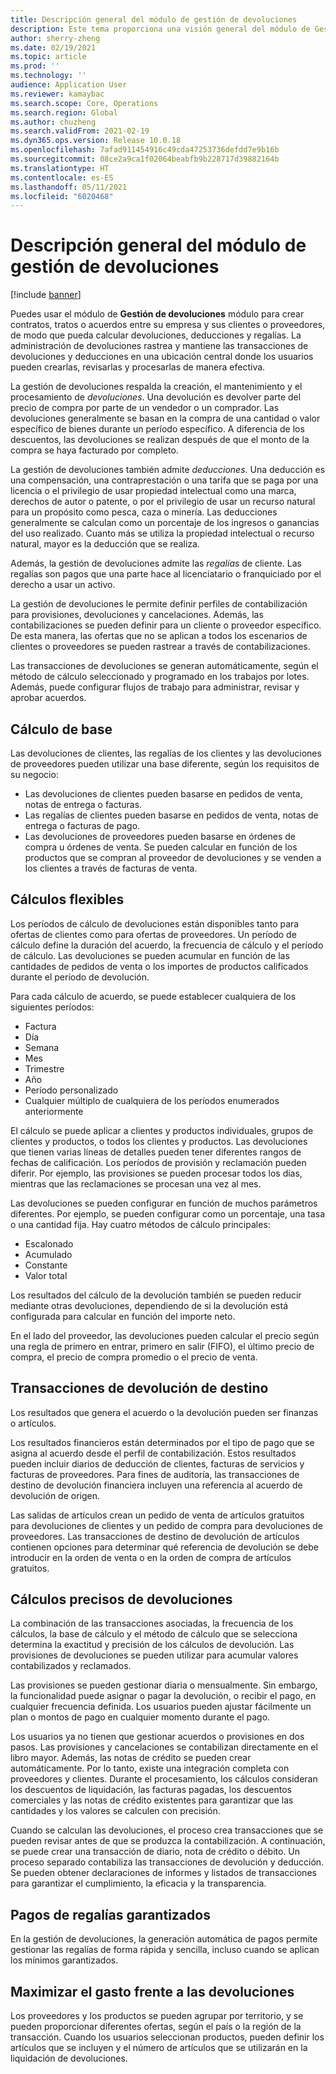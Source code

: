 ```yaml
---
title: Descripción general del módulo de gestión de devoluciones
description: Este tema proporciona una visión general del módulo de Gestión de devoluciones para Microsoft Dynamics 365 Supply Chain Management.
author: sherry-zheng
ms.date: 02/19/2021
ms.topic: article
ms.prod: ''
ms.technology: ''
audience: Application User
ms.reviewer: kamaybac
ms.search.scope: Core, Operations
ms.search.region: Global
ms.author: chuzheng
ms.search.validFrom: 2021-02-19
ms.dyn365.ops.version: Release 10.0.18
ms.openlocfilehash: 7afad911454916c49cda47253736defdd7e9b16b
ms.sourcegitcommit: 08ce2a9ca1f02064beabfb9b228717d39882164b
ms.translationtype: HT
ms.contentlocale: es-ES
ms.lasthandoff: 05/11/2021
ms.locfileid: "6020468"
---
```

# <a name="rebate-management-module-overview"></a>Descripción general del módulo de gestión de devoluciones

[!include [banner](../includes/banner.md)]

Puedes usar el módulo de **Gestión de devoluciones** módulo para crear contratos, tratos o acuerdos entre su empresa y sus clientes o proveedores, de modo que pueda calcular devoluciones, deducciones y regalías. La administración de devoluciones rastrea y mantiene las transacciones de devoluciones y deducciones en una ubicación central donde los usuarios pueden crearlas, revisarlas y procesarlas de manera efectiva.

La gestión de devoluciones respalda la creación, el mantenimiento y el procesamiento de *devoluciones*. Una devolución es devolver parte del precio de compra por parte de un vendedor o un comprador. Las devoluciones generalmente se basan en la compra de una cantidad o valor específico de bienes durante un período específico. A diferencia de los descuentos, las devoluciones se realizan después de que el monto de la compra se haya facturado por completo.

La gestión de devoluciones también admite *deducciones*. Una deducción es una compensación, una contraprestación o una tarifa que se paga por una licencia o el privilegio de usar propiedad intelectual como una marca, derechos de autor o patente, o por el privilegio de usar un recurso natural para un propósito como pesca, caza o minería. Las deducciones generalmente se calculan como un porcentaje de los ingresos o ganancias del uso realizado. Cuanto más se utiliza la propiedad intelectual o recurso natural, mayor es la deducción que se realiza.

Además, la gestión de devoluciones admite las *regalías* de cliente. Las regalías son pagos que una parte hace al licenciatario o franquiciado por el derecho a usar un activo.

La gestión de devoluciones le permite definir perfiles de contabilización para provisiones, devoluciones y cancelaciones. Además, las contabilizaciones se pueden definir para un cliente o proveedor específico. De esta manera, las ofertas que no se aplican a todos los escenarios de clientes o proveedores se pueden rastrear a través de contabilizaciones.

Las transacciones de devoluciones se generan automáticamente, según el método de cálculo seleccionado y programado en los trabajos por lotes. Además, puede configurar flujos de trabajo para administrar, revisar y aprobar acuerdos.

## <a name="basis-calculation"></a>Cálculo de base

Las devoluciones de clientes, las regalías de los clientes y las devoluciones de proveedores pueden utilizar una base diferente, según los requisitos de su negocio:

- Las devoluciones de clientes pueden basarse en pedidos de venta, notas de entrega o facturas.
- Las regalías de clientes pueden basarse en pedidos de venta, notas de entrega o facturas de pago.
- Las devoluciones de proveedores pueden basarse en órdenes de compra u órdenes de venta. Se pueden calcular en función de los productos que se compran al proveedor de devoluciones y se venden a los clientes a través de facturas de venta.

## <a name="flexible-calculations"></a>Cálculos flexibles

Los períodos de cálculo de devoluciones están disponibles tanto para ofertas de clientes como para ofertas de proveedores. Un período de cálculo define la duración del acuerdo, la frecuencia de cálculo y el período de cálculo. Las devoluciones se pueden acumular en función de las cantidades de pedidos de venta o los importes de productos calificados durante el período de devolución.

Para cada cálculo de acuerdo, se puede establecer cualquiera de los siguientes períodos:

- Factura
- Día
- Semana
- Mes
- Trimestre
- Año
- Período personalizado
- Cualquier múltiplo de cualquiera de los períodos enumerados anteriormente

El cálculo se puede aplicar a clientes y productos individuales, grupos de clientes y productos, o todos los clientes y productos. Las devoluciones que tienen varias líneas de detalles pueden tener diferentes rangos de fechas de calificación. Los períodos de provisión y reclamación pueden diferir. Por ejemplo, las provisiones se pueden procesar todos los días, mientras que las reclamaciones se procesan una vez al mes.

Las devoluciones se pueden configurar en función de muchos parámetros diferentes. Por ejemplo, se pueden configurar como un porcentaje, una tasa o una cantidad fija. Hay cuatro métodos de cálculo principales:

- Escalonado
- Acumulado
- Constante
- Valor total

Los resultados del cálculo de la devolución también se pueden reducir mediante otras devoluciones, dependiendo de si la devolución está configurada para calcular en función del importe neto.

En el lado del proveedor, las devoluciones pueden calcular el precio según una regla de primero en entrar, primero en salir (FIFO), el último precio de compra, el precio de compra promedio o el precio de venta.

## <a name="rebate-target-transactions"></a>Transacciones de devolución de destino

Los resultados que genera el acuerdo o la devolución pueden ser finanzas o artículos.

Los resultados financieros están determinados por el tipo de pago que se asigna al acuerdo desde el perfil de contabilización. Estos resultados pueden incluir diarios de deducción de clientes, facturas de servicios y facturas de proveedores. Para fines de auditoría, las transacciones de destino de devolución financiera incluyen una referencia al acuerdo de devolución de origen.

Las salidas de artículos crean un pedido de venta de artículos gratuitos para devoluciones de clientes y un pedido de compra para devoluciones de proveedores. Las transacciones de destino de devolución de artículos contienen opciones para determinar qué referencia de devolución se debe introducir en la orden de venta o en la orden de compra de artículos gratuitos.

## <a name="accurate-rebate-calculations"></a>Cálculos precisos de devoluciones

La combinación de las transacciones asociadas, la frecuencia de los cálculos, la base de cálculo y el método de cálculo que se selecciona determina la exactitud y precisión de los cálculos de devolución. Las provisiones de devoluciones se pueden utilizar para acumular valores contabilizados y reclamados.

Las provisiones se pueden gestionar diaria o mensualmente. Sin embargo, la funcionalidad puede asignar o pagar la devolución, o recibir el pago, en cualquier frecuencia definida. Los usuarios pueden ajustar fácilmente un plan o montos de pago en cualquier momento durante el pago.

Los usuarios ya no tienen que gestionar acuerdos o provisiones en dos pasos. Las provisiones y cancelaciones se contabilizan directamente en el libro mayor. Además, las notas de crédito se pueden crear automáticamente. Por lo tanto, existe una integración completa con proveedores y clientes. Durante el procesamiento, los cálculos consideran los descuentos de liquidación, las facturas pagadas, los descuentos comerciales y las notas de crédito existentes para garantizar que las cantidades y los valores se calculen con precisión.

Cuando se calculan las devoluciones, el proceso crea transacciones que se pueden revisar antes de que se produzca la contabilización. A continuación, se puede crear una transacción de diario, nota de crédito o débito. Un proceso separado contabiliza las transacciones de devolución y deducción. Se pueden obtener declaraciones de informes y listados de transacciones para garantizar el cumplimiento, la eficacia y la transparencia.

## <a name="guaranteed-royalty-payments"></a>Pagos de regalías garantizados

En la gestión de devoluciones, la generación automática de pagos permite gestionar las regalías de forma rápida y sencilla, incluso cuando se aplican los mínimos garantizados. 

## <a name="maximizing-spend-versus-rebates"></a>Maximizar el gasto frente a las devoluciones

Los proveedores y los productos se pueden agrupar por territorio, y se pueden proporcionar diferentes ofertas, según el país o la región de la transacción. Cuando los usuarios seleccionan productos, pueden definir los artículos que se incluyen y el número de artículos que se utilizarán en la liquidación de devoluciones.
